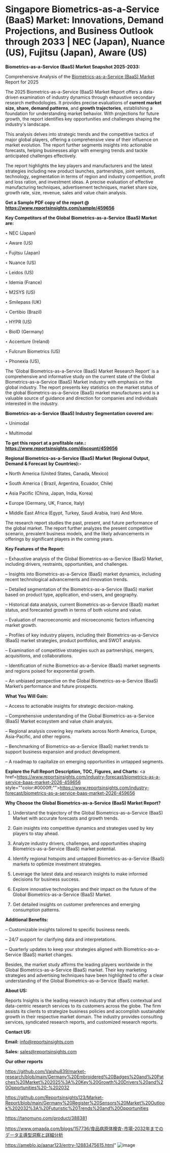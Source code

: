 # Singapore Biometrics-as-a-Service (BaaS) Market: Innovations, Demand Projections, and Business Outlook through 2033 | NEC (Japan), Nuance (US), Fujitsu (Japan), Aware (US)

<strong>Biometrics-as-a-Service (BaaS) Market Snapshot 2025-2033:</strong>

Comprehensive Analysis of the <a href=https://www.reportsinsights.com/sample/459656>Biometrics-as-a-Service (BaaS) Market</a> Report for 2025

The 2025 Biometrics-as-a-Service (BaaS) Market Report offers a data-driven examination of industry dynamics through exhaustive secondary research methodologies. It provides precise evaluations of <strong>current market size, share, demand patterns</strong>, and <strong>growth trajectories</strong>, establishing a foundation for understanding market behavior. With projections for future growth, the report identifies key opportunities and challenges shaping the industry's landscape.

This analysis delves into strategic trends and the competitive tactics of major global players, offering a comprehensive view of their influence on market evolution. The report further segments insights into actionable forecasts, helping businesses align with emerging trends and tackle anticipated challenges effectively.

The report highlights the key players and manufacturers and the latest strategies including new product launches, partnerships, joint ventures, technology, segmentation in terms of region and industry competition, profit and loss ration, and investment ideas. A precise evaluation of effective manufacturing techniques, advertisement techniques, market share size, growth rate, size, revenue, sales and value chain analysis.

<strong>Get a Sample PDF copy of the report @ <a href=https://www.reportsinsights.com/sample/459656 style=color:#0000ff;>https://www.reportsinsights.com/sample/459656</a></strong>

<strong>Key Competitors of the Global Biometrics-as-a-Service (BaaS) Market are:</strong>

‣ NEC (Japan)

‣ Aware (US)

‣ Fujitsu (Japan)

‣ Nuance (US)

‣ Leidos (US)

‣ Idemia (France)

‣ M2SYS (US)

‣ Smilepass (UK)

‣ Certibio (Brazil)

‣ HYPR (US)

‣ BioID (Germany)

‣ Accenture (Ireland)

‣ Fulcrum Biometrics (US)

‣ Phonexia (US),

The ‘Global Biometrics-as-a-Service (BaaS) Market Research Report’ is a comprehensive and informative study on the current state of the Global Biometrics-as-a-Service (BaaS) Market industry with emphasis on the global industry. The report presents key statistics on the market status of the global Biometrics-as-a-Service (BaaS) market manufacturers and is a valuable source of guidance and direction for companies and individuals interested in the industry.

<strong>Biometrics-as-a-Service (BaaS) Industry Segmentation covered are:</strong>

‣ Unimodal

‣ Multimodal

<strong>To get this report at a profitable rate.: <a href=https://www.reportsinsights.com/discount/459656 style=color:#0000ff;>https://www.reportsinsights.com/discount/459656</a></strong>

<strong>Regional Biometrics-as-a-Service (BaaS) Market (Regional Output, Demand &amp; Forecast by Countries):-</strong>

• North America (United States, Canada, Mexico)

• South America ( Brazil, Argentina, Ecuador, Chile)

• Asia Pacific (China, Japan, India, Korea)

• Europe (Germany, UK, France, Italy)

• Middle East Africa (Egypt, Turkey, Saudi Arabia, Iran) And More.

The research report studies the past, present, and future performance of the global market. The report further analyzes the present competitive scenario, prevalent business models, and the likely advancements in offerings by significant players in the coming years.

<strong>Key Features of the Report:</strong>

– Exhaustive analysis of the Global Biometrics-as-a-Service (BaaS) Market, including drivers, restraints, opportunities, and challenges.

– Insights into Biometrics-as-a-Service (BaaS) market dynamics, including recent technological advancements and innovation trends.

– Detailed segmentation of the Biometrics-as-a-Service (BaaS) market based on product type, application, end-users, and geography.

– Historical data analysis, current Biometrics-as-a-Service (BaaS) market status, and forecasted growth in terms of both volume and value.

– Evaluation of macroeconomic and microeconomic factors influencing market growth.

– Profiles of key industry players, including their Biometrics-as-a-Service (BaaS) market strategies, product portfolios, and SWOT analysis.

– Examination of competitive strategies such as partnerships, mergers, acquisitions, and collaborations.

– Identification of niche Biometrics-as-a-Service (BaaS) market segments and regions poised for exponential growth.

– An unbiased perspective on the Global Biometrics-as-a-Service (BaaS) Market’s performance and future prospects.

<strong>What You Will Gain:</strong>

– Access to actionable insights for strategic decision-making.

– Comprehensive understanding of the Global Biometrics-as-a-Service (BaaS) Market ecosystem and value chain analysis.

– Regional analysis covering key markets across North America, Europe, Asia-Pacific, and other regions.

– Benchmarking of Biometrics-as-a-Service (BaaS) market trends to support business expansion and product development.

– A roadmap to capitalize on emerging opportunities in untapped segments.

<strong>Explore the Full Report Description, TOC, Figures, and Charts:</strong>
<a href=https://www.reportsinsights.com/industry-forecast/biometrics-as-a-service-baas-market-2026-459656 style=""color:#0000ff;"">https://www.reportsinsights.com/industry-forecast/biometrics-as-a-service-baas-market-2026-459656</a>

<strong>Why Choose the Global Biometrics-as-a-Service (BaaS) Market Report?</strong>

1. Understand the trajectory of the Global Biometrics-as-a-Service (BaaS) Market with accurate forecasts and growth trends.

2. Gain insights into competitive dynamics and strategies used by key players to stay ahead.

3. Analyze industry drivers, challenges, and opportunities shaping Biometrics-as-a-Service (BaaS) market potential.

4. Identify regional hotspots and untapped Biometrics-as-a-Service (BaaS) markets to optimize investment strategies.

5. Leverage the latest data and research insights to make informed decisions for business success.

6. Explore innovative technologies and their impact on the future of the Global Biometrics-as-a-Service (BaaS) Market.

7. Get detailed insights on customer preferences and emerging consumption patterns.

<strong>Additional Benefits:</strong>

– Customizable insights tailored to specific business needs.

– 24/7 support for clarifying data and interpretations.

– Quarterly updates to keep your strategies aligned with Biometrics-as-a-Service (BaaS) market changes.

Besides, the market study affirms the leading players worldwide in the Global Biometrics-as-a-Service (BaaS) market. Their key marketing strategies and advertising techniques have been highlighted to offer a clear understanding of the Global Biometrics-as-a-Service (BaaS) market.

<strong><strong>About US</strong>:</strong>

Reports Insights is the leading research industry that offers contextual and data-centric research services to its customers across the globe. The firm assists its clients to strategize business policies and accomplish sustainable growth in their respective market domain. The industry provides consulting services, syndicated research reports, and customized research reports.

<strong>Contact US:</strong>

<p class=><b>Email:</b> <a href=mailto:info@reportsinsights.com>info@reportsinsights.com</a></p>
<p class=><b>Sales:</b> <a href=mailto:sales@reportsinsights.com>sales@reportsinsights.com</a></p>

<strong>Our other reports</strong>

<a href=https://github.com/Vaishu839/market-research/blob/main/Germany%20Embroidered%20Badges%20and%20Patches%20Market%202025%3A%20Key%20Growth%20Drivers%20and%20Opportunities%20-%202032>https://github.com/Vaishu839/market-research/blob/main/Germany%20Embroidered%20Badges%20and%20Patches%20Market%202025%3A%20Key%20Growth%20Drivers%20and%20Opportunities%20-%202032</a>

<a href=https://github.com/Reportsinsights123/Market-Report/blob/main/Germany%20Register%20Sensors%20Market%20Outlook%202032%3A%20Futuristic%20Trends%20and%20Opportunities>https://github.com/Reportsinsights123/Market-Report/blob/main/Germany%20Register%20Sensors%20Market%20Outlook%202032%3A%20Futuristic%20Trends%20and%20Opportunities</a>

<a href=https://tanomuno.com/product/388381>https://tanomuno.com/product/388381</a>

<a href=https://www.omaada.com/blogs/157736/食品病原体検査-市場-2032年までのデータ主導型洞察と詳細分析>https://www.omaada.com/blogs/157736/食品病原体検査-市場-2032年までのデータ主導型洞察と詳細分析</a>

<a href=https://ameblo.jp/aanar123/entry-12883475615.html>https://ameblo.jp/aanar123/entry-12883475615.html</a>"
![image](https://github.com/user-attachments/assets/d13c45e6-18ca-40e4-9151-18054f2d4b02)
